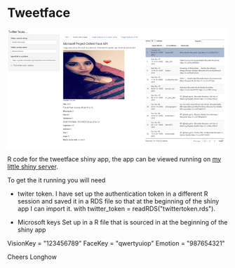 # Tweetface

![alt text](tweetfaces.PNG)

R code for the tweetface shiny app, the app can be viewed running on [my little shiny server](http://5.100.228.219:3838/sample-apps/TweetFace/).

To get the it running you will need 

* twiter token. 
I have set up the authentication token in a different R session and saved it in a RDS file so that at the beginning of the shiny app I can import it. with twitter_token = readRDS("twittertoken.rds").

* Microsoft keys
Set up in a R file that is sourced in at the beginning of the shiny app

VisionKey = "123456789"
FaceKey = "qwertyuiop"
Emotion = "987654321"

Cheers
Longhow
